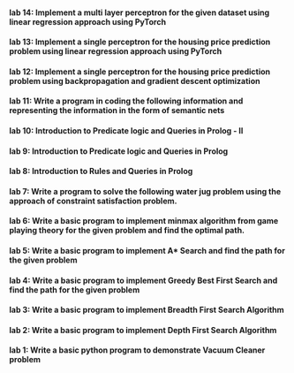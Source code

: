 #### lab 14: Implement a multi layer perceptron for the given dataset using linear regression approach using PyTorch
#### lab 13: Implement a single perceptron for the housing price prediction problem using linear regression approach using PyTorch
#### lab 12: Implement a single perceptron for the housing price prediction problem using backpropagation and gradient descent optimization
#### lab 11: Write a program in coding the following information and representing the information in the form of semantic nets
#### lab 10: Introduction to Predicate logic and Queries in Prolog - II
#### lab 9: Introduction to Predicate logic and Queries in Prolog
#### lab 8: Introduction to Rules and Queries in Prolog
#### lab 7: Write a program to solve the following water jug problem using the approach of constraint satisfaction problem.
#### lab 6: Write a basic program to implement minmax algorithm from game playing theory for the given problem and find the optimal path.
#### lab 5: Write a basic program to implement A* Search and find the path for the given problem
#### lab 4: Write a basic program to implement Greedy Best First Search and find the path for the given problem
#### lab 3: Write a basic program to implement Breadth First Search Algorithm
#### lab 2: Write a basic program to implement Depth First Search Algorithm
#### lab 1: Write a basic python program to demonstrate Vacuum Cleaner problem
